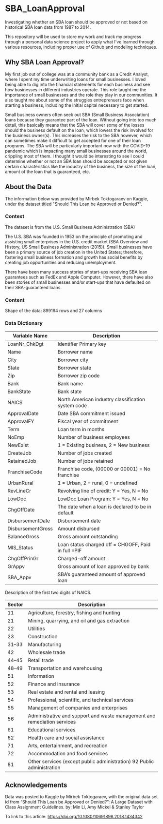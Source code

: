 # SBA_LoanApproval
Investigating whether an SBA loan should be approved or not based on historical SBA loan data from 1987 to 2014.

This repository will be used to store my work and track my progress through a personal data science project to apply what I've learned through various resources, including proper use of Github and modeling techniques.

## Why SBA Loan Approval?
My first job out of college was at a community bank as a Credit Analyst, where I spent my time underwriting loans for small businesses. I loved being able to dig into the financial statements for each business and see how businesses in different industries operate. This role taught me the importance of small businesses and the role they play in our communities. It also taught me about some of the struggles entreprenuers face when starting a business, including the initial capital necessary to get started.

Small business owners often seek out SBA (Small Business Association) loans because they guarantee part of the loan. Without going into too much detail, this basically means that the SBA will cover some of the losses should the business default on the loan, which lowers the risk involved for the business owner(s). This increases the risk to the SBA however, which can sometimes make it difficult to get accepted for one of their loan programs. The SBA will be particularly important now with the COVID-19 pandemic which is impacting many small businesses around the world, crippling most of them. I thought it would be interesting to see I could determine whether or not an SBA loan should be accepted or not given certain characteristics like the industry of the business, the size of the loan, amount of the loan that is guaranteed, etc.

## About the Data
The information below was provided by Mirbek Toktogaraev on Kaggle, under the dataset titled "Should This Loan be Approved or Denied?".

### Context
The dataset is from the U.S. Small Business Administration (SBA)

The U.S. SBA was founded in 1953 on the principle of promoting and assisting small enterprises in the U.S. credit market (SBA Overview and History, US Small Business Administration (2015)). Small businesses have been a primary source of job creation in the United States; therefore, fostering small business formation and growth has social benefits by creating job opportunities and reducing unemployment.

There have been many success stories of start-ups receiving SBA loan guarantees such as FedEx and Apple Computer. However, there have also been stories of small businesses and/or start-ups that have defaulted on their SBA-guaranteed loans.

### Content
Shape of the data: 899164 rows and 27 columns

### Data Dictionary
| Variable Name	| Description |
| ------------- | ----------- |
| LoanNr_ChkDgt	| Identifier Primary key |
| Name	| Borrower name |
| City	| Borrower city |
| State	| Borrower state |
| Zip	| Borrower zip code |
| Bank | Bank name |
| BankState	| Bank state |
| NAICS	| North American industry classification system code |
| ApprovalDate	| Date SBA commitment issued |
| ApprovalFY	| Fiscal year of commitment |
| Term	| Loan term in months |
| NoEmp	| Number of business employees |
| NewExist	| 1 = Existing business, 2 = New business |
| CreateJob	| Number of jobs created |
| RetainedJob |	Number of jobs retained |
| FranchiseCode	| Franchise code, (00000 or 00001) = No franchise |
| UrbanRural	| 1 = Urban, 2 = rural, 0 = undefined |
| RevLineCr	| Revolving line of credit: Y = Yes, N = No |
| LowDoc	| LowDoc Loan Program: Y = Yes, N = No |
| ChgOffDate	| The date when a loan is declared to be in default |
| DisbursementDate	| Disbursement date |
| DisbursementGross	| Amount disbursed |
| BalanceGross	| Gross amount outstanding |
| MIS_Status	| Loan status charged off = CHGOFF, Paid in full =PIF |
| ChgOffPrinGr	| Charged-off amount |
| GrAppv | Gross amount of loan approved by bank |
| SBA_Appv	| SBA’s guaranteed amount of approved loan |

Description of the first two digits of NAICS. 

| Sector	| Description |
| ------- | ----------- |
| 11	| Agriculture, forestry, fishing and hunting |
| 21	| Mining, quarrying, and oil and gas extraction |
| 22	| Utilities |
| 23	| Construction |
| 31–33	| Manufacturing |
| 42	| Wholesale trade |
| 44–45	| Retail trade |
| 48–49	| Transportation and warehousing |
| 51	| Information |
| 52	| Finance and insurance |
| 53	| Real estate and rental and leasing |
| 54	| Professional, scientific, and technical services |
| 55	| Management of companies and enterprises |
| 56	| Administrative and support and waste management and remediation services |
| 61	| Educational services |
| 62	| Health care and social assistance |
| 71	| Arts, entertainment, and recreation |
| 72	| Accommodation and food services |
| 81	| Other services (except public administration) 92 Public administration |

## Acknowledgements
Data was posted to Kaggle by Mirbek Toktogaraev, with the original data set id from “Should This Loan be Approved or Denied?”: A Large Dataset with Class Assignment Guidelines.
by: Min Li, Amy Mickel & Stanley Taylor

To link to this article: https://doi.org/10.1080/10691898.2018.1434342

